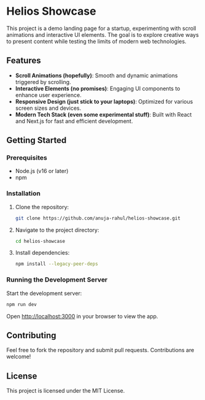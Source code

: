 # Helios Showcase

This project is a demo landing page for a startup, experimenting with scroll animations and interactive UI elements. The goal is to explore creative ways to present content while testing the limits of modern web technologies.

## Features

- **Scroll Animations (hopefully)**: Smooth and dynamic animations triggered by scrolling.
- **Interactive Elements (no promises)**: Engaging UI components to enhance user experience.
- **Responsive Design (just stick to your laptops)**: Optimized for various screen sizes and devices.
- **Modern Tech Stack (even some experimental stuff)**: Built with React and Next.js for fast and efficient development.

## Getting Started

### Prerequisites

- Node.js (v16 or later)
- npm

### Installation

1. Clone the repository:

    ```bash
    git clone https://github.com/anuja-rahul/helios-showcase.git
    ```

2. Navigate to the project directory:

    ```bash
    cd helios-showcase
    ```

3. Install dependencies:

    ```bash
    npm install --legacy-peer-deps
    ```

### Running the Development Server

Start the development server:

```bash
npm run dev
```

Open [http://localhost:3000](http://localhost:3000) in your browser to view the app.

## Contributing

Feel free to fork the repository and submit pull requests. Contributions are welcome!

## License

This project is licensed under the MIT License.
